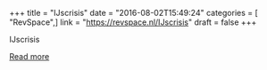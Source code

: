 +++
title = "IJscrisis"
date = "2016-08-02T15:49:24"
categories = [ "RevSpace",]
link = "https://revspace.nl/IJscrisis"
draft = false
+++

<div class="mw-content-ltr mw-parser-output" dir="ltr" lang="en-GB"><p><a class="mw-selflink selflink">IJscrisis</a>
</p></div>

[Read more](https://revspace.nl/IJscrisis)